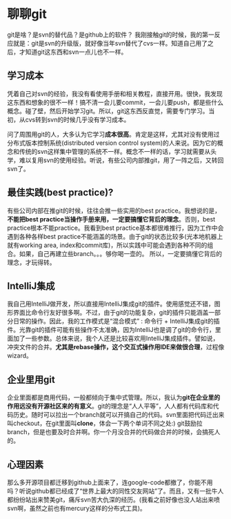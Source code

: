 # 聊聊git

git是啥？是svn的替代品？是github上的软件？
我刚接触git的时候，我的第一反应就是：git是svn的升级版，就好像当年svn替代了cvs一样。知道自己用了之后，才知道git这东西和svn一点儿也不一样。

## 学习成本
凭着自己对svn的经验，我没有看使用手册和相关教程，直接开用。很快，我发现这东西和想象的很不一样！搞不清一会儿要commit，一会儿要push，都是些什么概念。碰了壁，然后开始学习git。所以，git这东西反直觉，需要专门学习。当初，从cvs转到svn的时候几乎没有学习成本。

问了周围用git的人，大多认为它学习**成本很高**。肯定是这样，尤其对没有使用过分布式版本控制系统(distributed version control system)的人来说。因为它的概念和传统的svn这样集中管理的系统不一样。概念不一样的话，学习就需要从头学，难以复用svn的使用经验。听说，有些公司内部推git，用了一阵之后，又转回svn了。

## 最佳实践(best practice)?
有些公司内部在推git的时候，往往会推一些实用的best practice。我想说的是，**不能把best practice当操作手册来用，一定要搞懂它背后的理念**。否则，best practice根本不能practice。我看到best practice基本都很难推行，因为工作中会遇到各种各样best practice不能涵盖的场景。由于git的状态比较多(光本地机器上就有working area, index和commit库)，所以实践中可能会遇到各种不同的组合。如果，自己再建立些branch。。。够你喝一壶的。
所以，一定要搞懂它背后的理念，才玩得转。

## IntelliJ集成
我自己用IntelliJ做开发，所以直接用IntelliJ集成git的插件。使用感觉还不错，图形界面比命令行友好很多啊。不过，由于git的功能复杂，git的插件只能涵盖一部分日常的操作。因此，我的工作模式是“混合模式” : 命令行 + IntelliJ集成git的插件。光靠git的插件可能有些操作不太准确，因为IntelliJ也是调了git的命令行，里面加了一些参数。总体来说，我个人还是比较喜欢用IntelliJ集成插件。譬如说，冲突文件的合并。**尤其是rebase操作，这个交互式操作用IDE来做很合理**，过程像wizard。

## 企业里用git
企业里面都是商用代码，一般都倾向于集中式管理。所以，我认为**git在企业里的作用远没有开源社区来的有意义**。git的理念是“人人平等”，人人都有代码库和代码历史。随时可以拉出一个branch就可以开搞自己的代码。svn里面把代码迁出来叫checkout，在git里面叫**clone**，体会一下两个单词不同之处:)
git鼓励拉branch，但是也要及时合并啊。你一个月没合并的代码做合并的时候，会搞死人的。

## 心理因素
那么多开源项目都迁移到github上面来了，连google-code都撤了，你能不用吗？听说github都已经成了“世界上最大的同性交友网站”了。而且，又有一批牛人都纷纷站出来赞美git，痛斥svn苦大仇深的经历。(我看之前好像也没人站出来喷svn啊，虽然之前也有mercury这样的分布式工具)。





